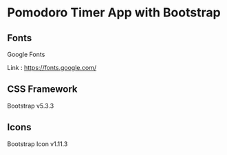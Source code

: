 # Pomodoro Timer App with Bootstrap

## Fonts

Google Fonts

Link : https://fonts.google.com/

## CSS Framework 

Bootstrap v5.3.3

## Icons

Bootstrap Icon v1.11.3

